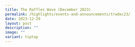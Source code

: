 ```yaml
---
title: The Raffles Wave (December 2023)
permalink: /highlights/events-and-announcements/trwdec23/
date: 2023-12-29
layout: post
description: ""
image: ""
variant: tiptap
---
```

